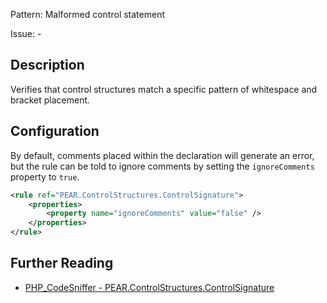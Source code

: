 Pattern: Malformed control statement

Issue: -

## Description

Verifies that control structures match a specific pattern of whitespace and bracket placement. 

## Configuration

By default, comments placed within the declaration will generate an error, but the rule can be told to ignore comments by setting the `ignoreComments` property to `true`.

```xml
<rule ref="PEAR.ControlStructures.ControlSignature">
    <properties>
        <property name="ignoreComments" value="false" />
    </properties>
</rule>
```

## Further Reading

* [PHP_CodeSniffer - PEAR.ControlStructures.ControlSignature](https://github.com/squizlabs/PHP_CodeSniffer/blob/master/src/Standards/PEAR/Sniffs/ControlStructures/ControlSignatureSniff.php)